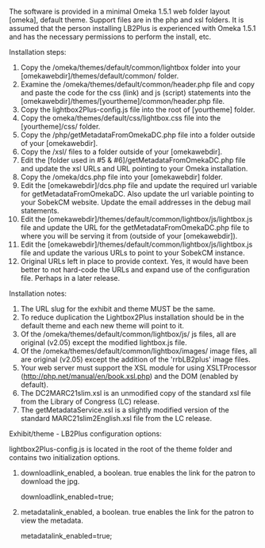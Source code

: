 The software is provided in a minimal Omeka 1.5.1 web folder layout [omeka], default theme. Support files are in the php and xsl folders. It is assumed that the person installing LB2Plus is experienced with Omeka 1.5.1 and has the necessary permissions to perform the install, etc.

Installation steps:

1. Copy the /omeka/themes/default/common/lightbox folder into your [omekawebdir]/themes/default/common/ folder.
2. Examine the /omeka/themes/default/common/header.php file and copy and paste the code for the css (link) and js (script) statements into the [omekawebdir]/themes/[yourtheme]/common/header.php file.
3. Copy the lightbox2Plus-config.js file into the root of [yourtheme] folder.
4. Copy the omeka/themes/default/css/lightbox.css file into the [yourtheme]/css/ folder.
5. Copy the /php/getMetadataFromOmekaDC.php file into a folder outside of your [omekawebdir].
6. Copy the /xsl/ files to a folder outside of your [omekawebdir].
7. Edit the [folder used in #5 & #6]/getMetadataFromOmekaDC.php file and update the xsl URLs and URL pointing to your Omeka installation.
6. Copy the /omeka/dcs.php file into your [omekawebdir] folder.
7. Edit the [omekawebdir]/dcs.php file and update the required url variable for getMetadataFromOmekaDC. Also update the url variable pointing to your SobekCM website. Update the email addresses in the debug mail statements.
7. Edit the [omekawebdir]/themes/default/common/lightbox/js/lightbox.js file and update the URL for the getMetadataFromOmekaDC.php file to where you will be serving it from (outside of your [omekawebdir]).
8. Edit the [omekawebdir]/themes/default/common/lightbox/js/lightbox.js file and update the various URLs to point to your SobekCM instance.
9. Original URLs left in place to provide context. Yes, it would have been better to not hard-code the URLs and expand use of the configuration file. Perhaps in a later release.

Installation notes:

1. The URL slug for the exhibit and theme MUST be the same.
2. To reduce duplication the Lightbox2Plus installation should be in the default theme and each new theme will point to it.
3. Of the /omeka/themes/default/common/lightbox/js/ js files, all are original (v2.05) except the modified lightbox.js file.
5. Of the /omeka/themes/default/common/lightbox/images/ image files, all are original (v2.05) except the addition of the 'rrbLB2plus' image files.
6. Your web server must support the XSL module for using XSLTProcessor (http://php.net/manual/en/book.xsl.php) and the DOM (enabled by default).
7. The DC2MARC21slim.xsl is an unmodified copy of the standard xsl file from the Library of Congress (LC) release.
8. The getMetadataService.xsl is a slightly modified version of the standard MARC21slim2English.xsl file from the LC release.

Exhibit/theme - LB2Plus configuration options:

lightbox2Plus-config.js is located in the root of the theme folder and contains two initialization options.

1. downloadlink_enabled, a boolean. true enables the link for the patron to download the jpg.

	downloadlink_enabled=true;

2. metadatalink_enabled, a boolean. true enables the link for the patron to view the metadata.

	metadatalink_enabled=true;
